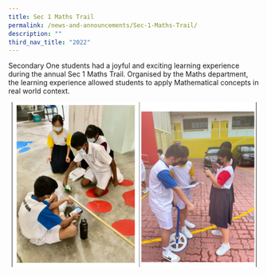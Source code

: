 ```yaml
---
title: Sec 1 Maths Trail
permalink: /news-and-announcements/Sec-1-Maths-Trail/
description: ""
third_nav_title: "2022"
---
```


Secondary One students had a joyful and exciting learning experience during the annual Sec 1 Maths Trail. Organised by the Maths department, the learning experience allowed students to apply Mathematical concepts in real world context.

![](/images/News%20and%20Announcements/Sec%201%20Maths%20Trail/S01.png)